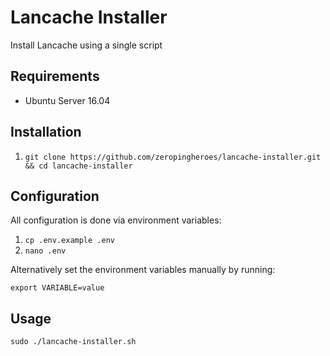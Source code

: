 # Lancache Installer

Install Lancache using a single script

## Requirements

- Ubuntu Server 16.04

## Installation

1. `git clone https://github.com/zeropingheroes/lancache-installer.git && cd lancache-installer`

## Configuration

All configuration is done via environment variables:

1. `cp .env.example .env`
2. `nano .env`

Alternatively set the environment variables manually by running:

`export VARIABLE=value`

## Usage

`sudo ./lancache-installer.sh`

